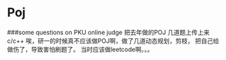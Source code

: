 # Poj
###some questions on PKU online judge
把去年做的POJ  几道题上传上来 c/c++
唉，研一的时候真不应该做POJ啊，做了几道动态规划，剪枝，
把自己给做伤了，导致害怕刷题了。
当时应该做leetcode啊。。。


